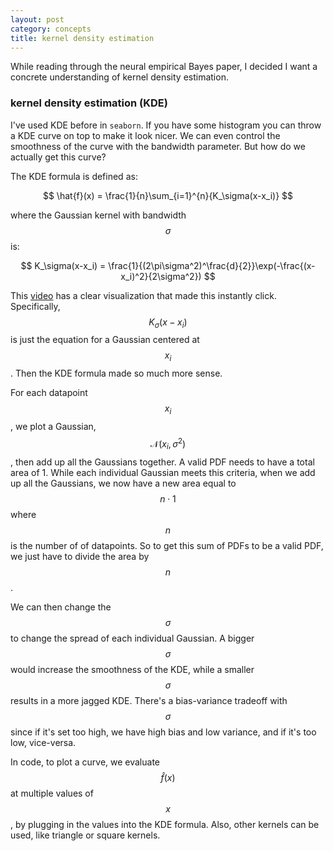 ```yaml
---
layout: post
category: concepts
title: kernel density estimation
---
```

While reading through the neural empirical Bayes paper, I decided I want a concrete understanding of kernel density estimation.

### kernel density estimation (KDE)
I've used KDE before in `seaborn`. If you have some histogram you can throw a KDE curve on top to make it look nicer. We can even control the smoothness of the curve with the bandwidth parameter. But how do we actually get this curve?

The KDE formula is defined as:

$$
\hat{f}(x) = \frac{1}{n}\sum_{i=1}^{n}{K_\sigma(x-x_i)}
$$

where the Gaussian kernel with bandwidth $$\sigma$$ is:

$$
K_\sigma(x-x_i) = \frac{1}{(2\pi\sigma^2)^\frac{d}{2}}\exp(-\frac{(x-x_i)^2}{2\sigma^2})
$$

This [video](https://www.youtube.com/watch?v=qc9elACH8LA) has a clear visualization that made this instantly click. Specifically, $$K_\sigma(x-x_i)$$ is just the equation for a Gaussian centered at $$x_i$$. Then the KDE formula made so much more sense.

For each datapoint $$x_i$$, we plot a Gaussian, $$\mathcal{N}(x_i, \sigma^2)$$, then add up all the Gaussians together. A valid PDF needs to have a total area of 1. While each individual Gaussian meets this criteria, when we add up all the Gaussians, we now have a new area equal to $$n\cdot1$$ where $$n$$ is the number of of datapoints. So to get this sum of PDFs to be a valid PDF, we just have to divide the area by $${n}$$.

We can then change the $$\sigma$$ to change the spread of each individual Gaussian. A bigger $$\sigma$$ would increase the smoothness of the KDE, while a smaller $$\sigma$$ results in a more jagged KDE. There's a bias-variance tradeoff with $$\sigma$$ since if it's set too high, we have high bias and low variance, and if it's too low, vice-versa.

In code, to plot a curve, we evaluate $$\hat{f}(x)$$ at multiple values of $$x$$, by plugging in the values into the KDE formula. Also, other kernels can be used, like triangle or square kernels.
